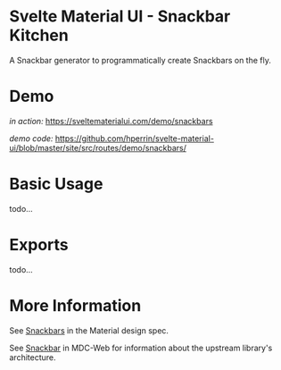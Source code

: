 # Svelte Material UI - Snackbar Kitchen

A Snackbar generator to programmatically create Snackbars on the fly.

# Demo

_in action:_ https://sveltematerialui.com/demo/snackbars

_demo code:_ https://github.com/hperrin/svelte-material-ui/blob/master/site/src/routes/demo/snackbars/

# Basic Usage

todo...

# Exports

todo...

# More Information

See [Snackbars](https://material.io/components/snackbars) in the Material design spec.

See [Snackbar](https://github.com/material-components/material-components-web/tree/v10.0.0/packages/mdc-snackbar) in MDC-Web for information about the upstream library's architecture.
